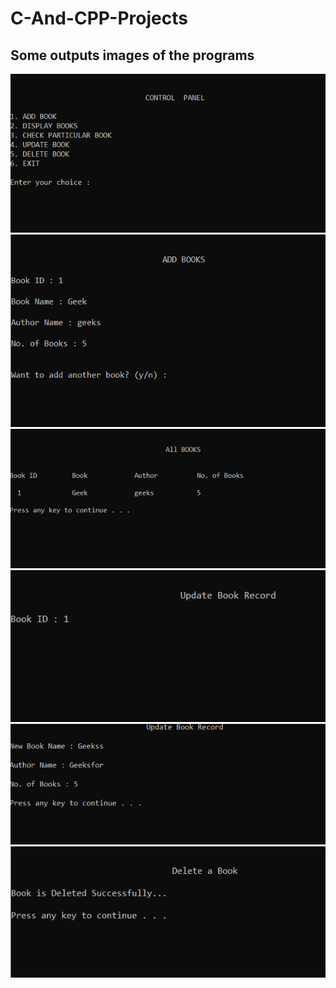 # C-And-CPP-Projects
## Some outputs images of the programs
![Book Shop Management](https://github.com/RajAnand132/C-And-CPP-Projects/blob/master/Book%20Shop%20Management%20(C%2B%2B)/Outputs/1.png)
![Book Shop Management](https://github.com/RajAnand132/C-And-CPP-Projects/blob/master/Book%20Shop%20Management%20(C%2B%2B)/Outputs/2.png)
![Book Shop Management](https://github.com/RajAnand132/C-And-CPP-Projects/blob/master/Book%20Shop%20Management%20(C%2B%2B)/Outputs/3.png)
![Book Shop Management](https://github.com/RajAnand132/C-And-CPP-Projects/blob/master/Book%20Shop%20Management%20(C%2B%2B)/Outputs/4.png)
![Book Shop Management](https://github.com/RajAnand132/C-And-CPP-Projects/blob/master/Book%20Shop%20Management%20(C%2B%2B)/Outputs/5.png)
![Book Shop Management](https://github.com/RajAnand132/C-And-CPP-Projects/blob/master/Book%20Shop%20Management%20(C%2B%2B)/Outputs/6.png)
